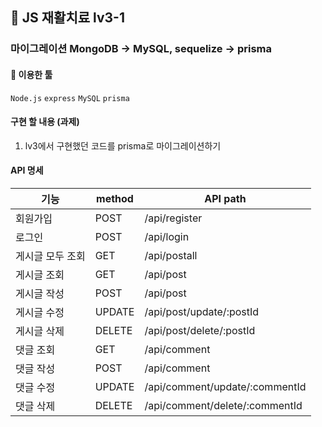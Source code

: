 ## 💊 JS 재활치료 lv3-1

### 마이그레이션 MongoDB -> MySQL, sequelize -> prisma

#### 🔧 이용한 툴

`Node.js` `express` `MySQL` `prisma`

#### 구현 할 내용 (과제)

1. lv3에서 구현했던 코드를 prisma로 마이그레이션하기

#### API 명세

| 기능             | method | API path                       |
| ---------------- | ------ | ------------------------------ |
| 회원가입         | POST   | /api/register                  |
| 로그인           | POST   | /api/login                     |
| 게시글 모두 조회 | GET    | /api/postall                   |
| 게시글 조회      | GET    | /api/post                      |
| 게시글 작성      | POST   | /api/post                      |
| 게시글 수정      | UPDATE | /api/post/update/:postId       |
| 게시글 삭제      | DELETE | /api/post/delete/:postId       |
| 댓글 조회        | GET    | /api/comment                   |
| 댓글 작성        | POST   | /api/comment                   |
| 댓글 수정        | UPDATE | /api/comment/update/:commentId |
| 댓글 삭제        | DELETE | /api/comment/delete/:commentId |
